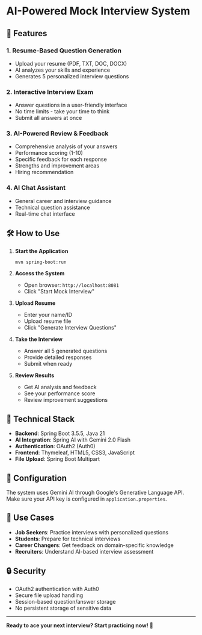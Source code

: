 # AI-Powered Mock Interview System

## 🚀 Features

### 1. **Resume-Based Question Generation**
- Upload your resume (PDF, TXT, DOC, DOCX)
- AI analyzes your skills and experience
- Generates 5 personalized interview questions

### 2. **Interactive Interview Exam**
- Answer questions in a user-friendly interface
- No time limits - take your time to think
- Submit all answers at once

### 3. **AI-Powered Review & Feedback**
- Comprehensive analysis of your answers
- Performance scoring (1-10)
- Specific feedback for each response
- Strengths and improvement areas
- Hiring recommendation

### 4. **AI Chat Assistant**
- General career and interview guidance
- Technical question assistance
- Real-time chat interface

## 🛠️ How to Use

1. **Start the Application**
   ```bash
   mvn spring-boot:run
   ```

2. **Access the System**
   - Open browser: `http://localhost:8081`
   - Click "Start Mock Interview"

3. **Upload Resume**
   - Enter your name/ID
   - Upload resume file
   - Click "Generate Interview Questions"

4. **Take the Interview**
   - Answer all 5 generated questions
   - Provide detailed responses
   - Submit when ready

5. **Review Results**
   - Get AI analysis and feedback
   - See your performance score
   - Review improvement suggestions

## 🔧 Technical Stack

- **Backend**: Spring Boot 3.5.5, Java 21
- **AI Integration**: Spring AI with Gemini 2.0 Flash
- **Authentication**: OAuth2 (Auth0)
- **Frontend**: Thymeleaf, HTML5, CSS3, JavaScript
- **File Upload**: Spring Boot Multipart

## 📝 Configuration

The system uses Gemini AI through Google's Generative Language API. Make sure your API key is configured in `application.properties`.

## 🎯 Use Cases

- **Job Seekers**: Practice interviews with personalized questions
- **Students**: Prepare for technical interviews
- **Career Changers**: Get feedback on domain-specific knowledge
- **Recruiters**: Understand AI-based interview assessment

## 🔒 Security

- OAuth2 authentication with Auth0
- Secure file upload handling
- Session-based question/answer storage
- No persistent storage of sensitive data

---

**Ready to ace your next interview? Start practicing now!** 🎉